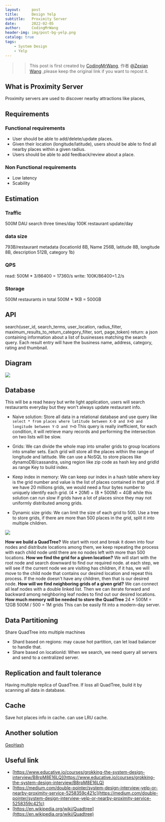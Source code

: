 ```yaml
---
layout:     post
title:      Design Yelp
subtitle:   Proximity Server
date:       2022-02-05
author:     CodingMrWang
header-img: img/post-bg-yelp.png
catalog: true
tags:
    - System Design
    - Yelp
---
```



>> This post is first created by [CodingMrWang](http://codingmrwang.github.io), 作者 [@Zexian Wang](http://github.com/codingmrwang) ,please keep the original link if you want to repost it.

## What is Proximity Server
Proximity servers are used to discover nearby attractions like places,

## Requirements
### Functional requirements
- User should be able to add/delete/update places.
- Given their location (longitude/latitude), users should be able to find all nearby places within a given radius.
- Users should be able to add feedback/review about a place.

### Non Functional requirements
- Low latency
- Scability

## Estimation
### Traffic
500M DAU search three times/day
100K restaurant update/day
### data size
793B/restaurant metadata (locationId 8B, Name 256B, latitude 8B, longitude 8B, description 512B, category 1b)
### QPS
read: 500M * 3/86400 = 17360/s
write: 100K/86400=1.2/s
### Storage
500M restaurants in total
500M * 1KB = 500GB

## API
search(user_id, search_terms, user_location, radius_filter, maximum_results_to_return_category_filter, sort, page_token)
return: a json containing information about a list of businesses matching the search query. Each result entry will have the business name, address, category, rating and thumbnail.

## Diagram

![](https://drive.google.com/uc?id=1g8KvK83u_LOP-puxIKYm3WCjFRD7mRNg)

## Database
This will be a read heavy but write light application, users will search restaurants everyday but they won't always update restaurant info.

- Naive solution: Store all data in a relational database and use query like ```select * from places where latitude between X-D and X+D and longitude between Y-D and Y+D```
This query is really inefficient, for each condition, it will retrieve many records and performing the intersection on two lists will be slow.

- Grids: We can divide the whole map into smaller grids to group locations into smaller sets. Each grid will store all the places within the range of longitude and latitude.
We can use a NoSQL to store places like dynamoDB/cassandra, using region like zip code as hash key and gridId as range Key to build index.

- Keep index in memory: We can keep our index in a hash table where key is the grid number and value is the list of places contained in that grid. If we have 20 millions grids, we would need a four bytes number to uniquely identify each grid.
	(4 * 20M) + (8 * 500M) = 4GB
while this solution can run slow if grids have a lot of places since they may not uniformly distributed among grids.

- Dynamic size grids: We can limit the size of each grid to 500. Use a tree to store grids, if there are more than 500 places in the grid, split it into multiple children.

![](https://drive.google.com/uc?id=1q-hAs4dRqLFuvidS6qsiLyqRnspv_CoZ)

**How we build a QuadTree?** We start with root and break it down into four nodes and distribute locations among them, we keep repeating the process with each child node until there are no nodes left with more than 500 locations.
**How we find the grid for a given location?** We will start with the root node and search downward to find our required node. at each step, we will see if the current node we are visiting has children, if it has, we will move to the child node that contains our desired location and repeat this process. If the node doesn't have any children, then that is our desired node.
**How will we find neighboring grids of a given grid?** We can connect all leaf nodes with a double linked list. Then we can iterate forward and backward among neighboring leaf nodes to find out our desired locations.
**How much memory will be needed to store the QuadTree**
24 * 500M = 12GB
500M / 500 = 1M grids
This can be easily fit into a modern-day server.

## Data Partitioning
Share QuadTree into multiple machines

- Shard based on regions: may cause hot partition, can let load balancer to handle that.
- Share based on locationId: When we search, we need query all servers and send to a centralized server.

## Replication and fault tolerance
Having multiple replica of QuadTree. If loss all QuadTree, build it by scanning all data in database.

## Cache
Save hot places info in cache. can use LRU cache.

## Another solution
[GeoHash](https://en.wikipedia.org/wiki/Geohash)

## Useful link
- [https://www.educative.io/courses/grokking-the-system-design-interview/B8rpM8E16LQ](https://www.educative.io/courses/grokking-the-system-design-interview/B8rpM8E16LQ)
- [https://medium.com/double-pointer/system-design-interview-yelp-or-nearby-proximity-service-5258359c421c](https://medium.com/double-pointer/system-design-interview-yelp-or-nearby-proximity-service-5258359c421c)
- [https://en.wikipedia.org/wiki/Quadtree](https://en.wikipedia.org/wiki/Quadtree)